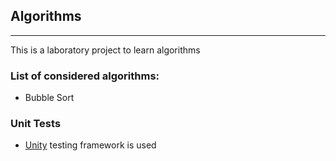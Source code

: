 ## Algorithms

---

This is a laboratory project to learn algorithms

### List of considered algorithms:
- Bubble Sort 

### Unit Tests

- [Unity](https://github.com/ThrowTheSwitch/Unity) testing framework is used
